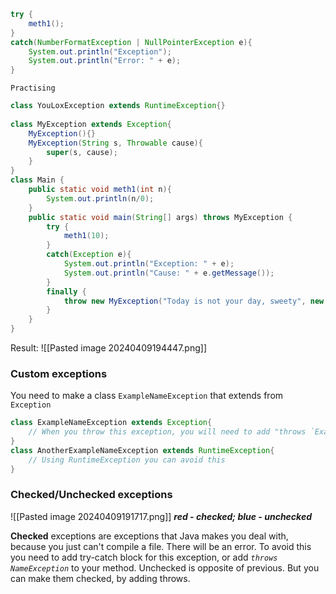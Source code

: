 
```Java
try {
	meth1();
}
catch(NumberFormatException | NullPointerException e){
	System.out.println("Exception");
	System.out.println("Error: " + e);
}
```

	Practising
```Java
class YouLoxException extends RuntimeException{}  
  
class MyException extends Exception{  
    MyException(){}  
    MyException(String s, Throwable cause){  
        super(s, cause);  
    }  
}  
class Main {  
    public static void meth1(int n){  
        System.out.println(n/0);  
    }  
    public static void main(String[] args) throws MyException {  
        try {  
            meth1(10);  
        }  
        catch(Exception e){  
            System.out.println("Exception: " + e);  
            System.out.println("Cause: " + e.getMessage());  
        }  
        finally {  
            throw new MyException("Today is not your day, sweety", new YouLoxException());  
        }  
    }  
}
```
Result: 
![[Pasted image 20240409194447.png]]
### Custom exceptions 
You need to make a class `ExampleNameException` that extends from `Exception`
```Java
class ExampleNameException extends Exception{
	// When you throw this exception, you will need to add "throws `ExampleNameException`" for every item that will drop it
}
class AnotherExampleNameException extends RuntimeException{ 
	// Using RuntimeException you can avoid this
}
```
### Checked/Unchecked exceptions

![[Pasted image 20240409191717.png]] 
***red - checked; blue - unchecked***

**Checked** exceptions are exceptions that Java makes you deal with, because you just can't compile a file. There will be an error. To avoid this you need to add try-catch block for this exception, or add *`throws NameException`* to your method.
Unchecked is opposite of previous. But you can make them checked, by adding throws.